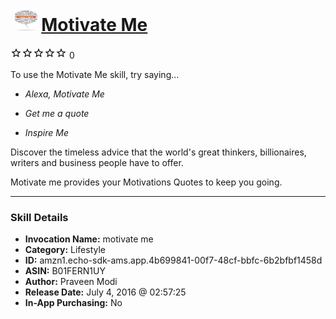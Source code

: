# &nbsp;<img src="skill_icon" alt="Motivate Me icon" width="36"> [Motivate Me](http://alexa.amazon.com/#skills/amzn1.echo-sdk-ams.app.4b699841-00f7-48cf-bbfc-6b2bfbf1458d)
![0 stars](../../images/ic_star_border_black_18dp_1x.png)![0 stars](../../images/ic_star_border_black_18dp_1x.png)![0 stars](../../images/ic_star_border_black_18dp_1x.png)![0 stars](../../images/ic_star_border_black_18dp_1x.png)![0 stars](../../images/ic_star_border_black_18dp_1x.png) 0

To use the Motivate Me skill, try saying...

* *Alexa, Motivate Me*

* *Get me a quote*

* *Inspire Me*

Discover the timeless advice that the world's great thinkers, billionaires, writers and business people have to offer. 

Motivate me provides your Motivations Quotes to keep you going.

***

### Skill Details

* **Invocation Name:** motivate me
* **Category:** Lifestyle
* **ID:** amzn1.echo-sdk-ams.app.4b699841-00f7-48cf-bbfc-6b2bfbf1458d
* **ASIN:** B01FERN1UY
* **Author:** Praveen Modi
* **Release Date:** July 4, 2016 @ 02:57:25
* **In-App Purchasing:** No
